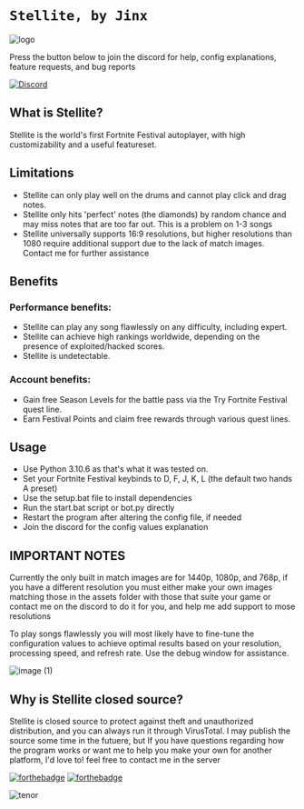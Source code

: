 # `Stellite, by Jinx`

![logo](https://github.com/JinxTheCatto/Stellite/assets/59938808/0933bfe3-dbf1-43c8-9c00-d4c168a66944)

Press the button below to join the discord for help, config explanations, feature requests, and bug reports

[![Discord](https://img.shields.io/discord/1203788041693429820?style=for-the-badge&color=7289da&logo=discord&logoColor=white)](https://discord.gg/bkWf3AqrEY)

## What is Stellite?
Stellite is the world's first Fortnite Festival autoplayer, with high customizability and a useful featureset.

## Limitations
- Stellite can only play well on the drums and cannot play click and drag notes.
- Stellite only hits 'perfect' notes (the diamonds) by random chance and may miss notes that are too far out. This is a problem on 1-3 songs
- Stellite universally supports 16:9 resolutions, but higher resolutions than 1080 require additional support due to the lack of match images. Contact me for further assistance

## Benefits
### Performance benefits:
- Stellite can play any song flawlessly on any difficulty, including expert.
- Stellite can achieve high rankings worldwide, depending on the presence of exploited/hacked scores.
- Stellite is undetectable.

### Account benefits:
- Gain free Season Levels for the battle pass via the Try Fortnite Festival quest line.
- Earn Festival Points and claim free rewards through various quest lines.

## Usage
- Use Python 3.10.6 as that's what it was tested on.
- Set your Fortnite Festival keybinds to D, F, J, K, L (the default two hands A preset)
- Use the setup.bat file to install dependencies
- Run the start.bat script or bot.py directly
- Restart the program after altering the config file, if needed
- Join the discord for the config values explanation

## IMPORTANT NOTES
Currently the only built in match images are for 1440p, 1080p, and 768p, if you have a different resolution you must either make your own images matching those in the assets folder with those that suite your game or contact me on the discord to do it for you, and help me add support to mose resolutions

To play songs flawlessly you will most likely have to fine-tune the configuration values to achieve optimal results based on your resolution, processing speed, and refresh rate. Use the debug window for assistance.

![image (1)](https://github.com/JinxTheCatto/Stellite/assets/59938808/48f38ccf-3072-41d3-b832-703070346735)

## Why is Stellite closed source?
Stellite is closed source to protect against theft and unauthorized distribution, and you can always run it through VirusTotal. I may publish the source some time in the futuere, but If you have questions regarding how the program works or want me to help you make your own for another platform, I'd love to! feel free to contact me in the server

[![forthebadge](https://forthebadge.com/images/badges/0-percent-optimized.svg)]([https://forthebadge.com](https://discord.gg/bkWf3AqrEY)) [![forthebadge](https://forthebadge.com/images/badges/ctrl-c-ctrl-v.svg)](https://discord.gg/bkWf3AqrEY)

![tenor](https://github.com/JinxTheCatto/Stellite/assets/59938808/f8d9a998-575e-4e94-baa3-dad5102d9f5e)
